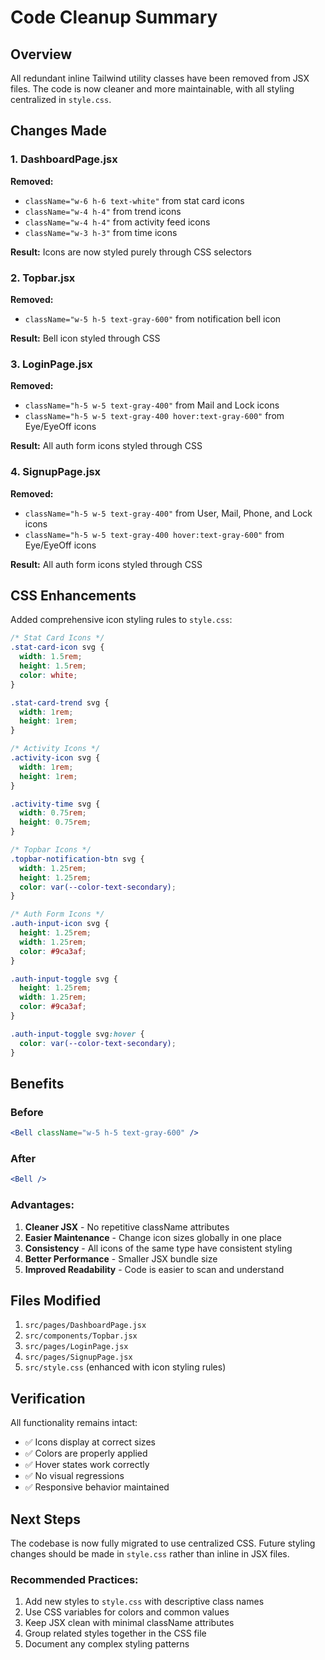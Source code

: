 # Code Cleanup Summary

## Overview
All redundant inline Tailwind utility classes have been removed from JSX files. The code is now cleaner and more maintainable, with all styling centralized in `style.css`.

## Changes Made

### 1. DashboardPage.jsx
**Removed:**
- `className="w-6 h-6 text-white"` from stat card icons
- `className="w-4 h-4"` from trend icons
- `className="w-4 h-4"` from activity feed icons
- `className="w-3 h-3"` from time icons

**Result:** Icons are now styled purely through CSS selectors

### 2. Topbar.jsx
**Removed:**
- `className="w-5 h-5 text-gray-600"` from notification bell icon

**Result:** Bell icon styled through CSS

### 3. LoginPage.jsx
**Removed:**
- `className="h-5 w-5 text-gray-400"` from Mail and Lock icons
- `className="h-5 w-5 text-gray-400 hover:text-gray-600"` from Eye/EyeOff icons

**Result:** All auth form icons styled through CSS

### 4. SignupPage.jsx
**Removed:**
- `className="h-5 w-5 text-gray-400"` from User, Mail, Phone, and Lock icons
- `className="h-5 w-5 text-gray-400 hover:text-gray-600"` from Eye/EyeOff icons

**Result:** All auth form icons styled through CSS

## CSS Enhancements

Added comprehensive icon styling rules to `style.css`:

```css
/* Stat Card Icons */
.stat-card-icon svg {
  width: 1.5rem;
  height: 1.5rem;
  color: white;
}

.stat-card-trend svg {
  width: 1rem;
  height: 1rem;
}

/* Activity Icons */
.activity-icon svg {
  width: 1rem;
  height: 1rem;
}

.activity-time svg {
  width: 0.75rem;
  height: 0.75rem;
}

/* Topbar Icons */
.topbar-notification-btn svg {
  width: 1.25rem;
  height: 1.25rem;
  color: var(--color-text-secondary);
}

/* Auth Form Icons */
.auth-input-icon svg {
  height: 1.25rem;
  width: 1.25rem;
  color: #9ca3af;
}

.auth-input-toggle svg {
  height: 1.25rem;
  width: 1.25rem;
  color: #9ca3af;
}

.auth-input-toggle svg:hover {
  color: var(--color-text-secondary);
}
```

## Benefits

### Before
```jsx
<Bell className="w-5 h-5 text-gray-600" />
```

### After
```jsx
<Bell />
```

### Advantages:
1. **Cleaner JSX** - No repetitive className attributes
2. **Easier Maintenance** - Change icon sizes globally in one place
3. **Consistency** - All icons of the same type have consistent styling
4. **Better Performance** - Smaller JSX bundle size
5. **Improved Readability** - Code is easier to scan and understand

## Files Modified

1. `src/pages/DashboardPage.jsx`
2. `src/components/Topbar.jsx`
3. `src/pages/LoginPage.jsx`
4. `src/pages/SignupPage.jsx`
5. `src/style.css` (enhanced with icon styling rules)

## Verification

All functionality remains intact:
- ✅ Icons display at correct sizes
- ✅ Colors are properly applied
- ✅ Hover states work correctly
- ✅ No visual regressions
- ✅ Responsive behavior maintained

## Next Steps

The codebase is now fully migrated to use centralized CSS. Future styling changes should be made in `style.css` rather than inline in JSX files.

### Recommended Practices:
1. Add new styles to `style.css` with descriptive class names
2. Use CSS variables for colors and common values
3. Keep JSX clean with minimal className attributes
4. Group related styles together in the CSS file
5. Document any complex styling patterns
